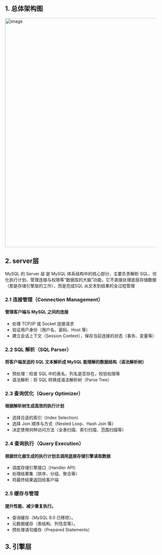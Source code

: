 ## 1. 总体架构图
<img width="763" height="756" alt="image" src="https://github.com/user-attachments/assets/8ec1502c-037f-4c70-8461-3290acb73119" />

## 2. server层
MySQL 的 Server 层 是 MySQL 体系结构中的核心部分，主要负责解析 SQL、优化执行计划、管理连接与权限等“数据库的大脑”功能，它不直接处理底层存储数据（那是存储引擎层的工作），而是完成SQL 从文本到结果的全过程管理
### 2.1 连接管理（Connection Management）
#### 管理客户端与 MySQL 之间的连接
- 处理 TCP/IP 或 Socket 连接请求
- 验证用户身份（用户名、密码、Host 等）
- 建立会话上下文（Session Context），保存当前连接的状态（事务、变量等）

### 2.2 SQL 解析（SQL Parser）
#### 将客户端发送的 SQL 文本解析成 MySQL 能理解的数据结构（语法解析树）
- 预处理：检查 SQL 中的表名、列名是否存在，校验权限等
- 语法解析：将 SQL 转换成语法解析树（Parse Tree）

### 2.3 查询优化（Query Optimizer）
#### 根据解析树生成高效的执行计划
- 选择合适的索引（Index Selection）
- 选择 Join 顺序与方式（Nested Loop、Hash Join 等）
- 决定使用何种访问方法（全表扫描、索引扫描、范围扫描等）

### 2.4 查询执行（Query Execution）
#### 根据优化器生成的执行计划去调用底层存储引擎读取数据
- 调度存储引擎接口（Handler API）
- 处理结果集（排序、分组、聚合等）
- 将最终结果返回给客户端

### 2.5 缓存与管理
#### 提升性能、减少重复执行。
- 查询缓存（MySQL 8.0 已移除）。
- 元数据缓存（表结构、列信息等）。
- 预处理语句缓存（Prepared Statements）

## 3. 引擎层
